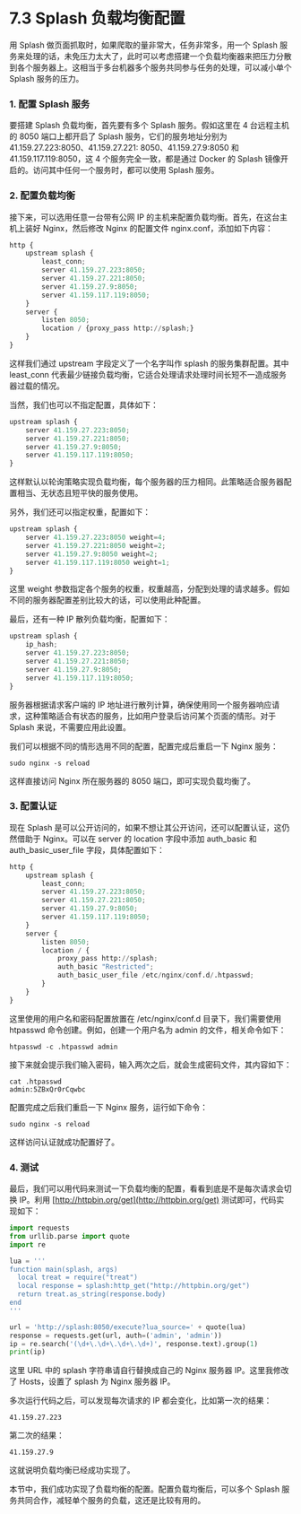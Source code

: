 # 7.3 Splash 负载均衡配置

用 Splash 做页面抓取时，如果爬取的量非常大，任务非常多，用一个 Splash 服务来处理的话，未免压力太大了，此时可以考虑搭建一个负载均衡器来把压力分散到各个服务器上。这相当于多台机器多个服务共同参与任务的处理，可以减小单个
Splash 服务的压力。

### 1. 配置 Splash 服务

要搭建 Splash 负载均衡，首先要有多个 Splash 服务。假如这里在 4 台远程主机的 8050 端口上都开启了 Splash 服务，它们的服务地址分别为 41.159.27.223:8050、41.159.27.221:
8050、41.159.27.9:8050 和 41.159.117.119:8050，这 4 个服务完全一致，都是通过 Docker 的 Splash 镜像开启的。访问其中任何一个服务时，都可以使用 Splash 服务。

### 2. 配置负载均衡

接下来，可以选用任意一台带有公网 IP 的主机来配置负载均衡。首先，在这台主机上装好 Nginx，然后修改 Nginx 的配置文件 nginx.conf，添加如下内容：

```python
http {
	upstream splash {
		least_conn;
		server 41.159.27.223:8050;
		server 41.159.27.221:8050;
		server 41.159.27.9:8050;
		server 41.159.117.119:8050;
	}
	server {
		listen 8050;
		location / {proxy_pass http://splash;}
	}
}
```

这样我们通过 upstream 字段定义了一个名字叫作 splash 的服务集群配置。其中 least_conn 代表最少链接负载均衡，它适合处理请求处理时间长短不一造成服务器过载的情况。

当然，我们也可以不指定配置，具体如下：

```python
upstream splash {
	server 41.159.27.223:8050;
	server 41.159.27.221:8050;
	server 41.159.27.9:8050;
	server 41.159.117.119:8050;
}
```

这样默认以轮询策略实现负载均衡，每个服务器的压力相同。此策略适合服务器配置相当、无状态且短平快的服务使用。

另外，我们还可以指定权重，配置如下：

```python
upstream splash {
	server 41.159.27.223:8050 weight=4;
	server 41.159.27.221:8050 weight=2;
	server 41.159.27.9:8050 weight=2;
	server 41.159.117.119:8050 weight=1;
}
```

这里 weight 参数指定各个服务的权重，权重越高，分配到处理的请求越多。假如不同的服务器配置差别比较大的话，可以使用此种配置。

最后，还有一种 IP 散列负载均衡，配置如下：

```python
upstream splash {
    ip_hash;
	server 41.159.27.223:8050;
	server 41.159.27.221:8050;
	server 41.159.27.9:8050;
	server 41.159.117.119:8050;
}
```

服务器根据请求客户端的 IP 地址进行散列计算，确保使用同一个服务器响应请求，这种策略适合有状态的服务，比如用户登录后访问某个页面的情形。对于 Splash 来说，不需要应用此设置。

我们可以根据不同的情形选用不同的配置，配置完成后重启一下 Nginx 服务：

```
sudo nginx -s reload
```

这样直接访问 Nginx 所在服务器的 8050 端口，即可实现负载均衡了。

### 3. 配置认证

现在 Splash 是可以公开访问的，如果不想让其公开访问，还可以配置认证，这仍然借助于 Nginx。可以在 server 的 location 字段中添加 auth_basic 和 auth_basic_user_file
字段，具体配置如下：

```python
http {
	upstream splash {
		least_conn;
		server 41.159.27.223:8050;
    	server 41.159.27.221:8050;
    	server 41.159.27.9:8050;
    	server 41.159.117.119:8050;
	}
	server {
		listen 8050;
		location / {
            proxy_pass http://splash;
            auth_basic "Restricted";
            auth_basic_user_file /etc/nginx/conf.d/.htpasswd;
        }
	}
}
```

这里使用的用户名和密码配置放置在 /etc/nginx/conf.d 目录下，我们需要使用 htpasswd 命令创建。例如，创建一个用户名为 admin 的文件，相关命令如下：

```
htpasswd -c .htpasswd admin
```

接下来就会提示我们输入密码，输入两次之后，就会生成密码文件，其内容如下：

```
cat .htpasswd 
admin:5ZBxQr0rCqwbc
```

配置完成之后我们重启一下 Nginx 服务，运行如下命令：

```
sudo nginx -s reload
```

这样访问认证就成功配置好了。

### 4. 测试

最后，我们可以用代码来测试一下负载均衡的配置，看看到底是不是每次请求会切换 IP。利用 [http://httpbin.org/get](http://httpbin.org/get) 测试即可，代码实现如下：

```python
import requests
from urllib.parse import quote
import re

lua = '''
function main(splash, args)
  local treat = require("treat")
  local response = splash:http_get("http://httpbin.org/get")
  return treat.as_string(response.body)
end
'''

url = 'http://splash:8050/execute?lua_source=' + quote(lua)
response = requests.get(url, auth=('admin', 'admin'))
ip = re.search('(\d+\.\d+\.\d+\.\d+)', response.text).group(1)
print(ip)
```

这里 URL 中的 splash 字符串请自行替换成自己的 Nginx 服务器 IP。这里我修改了 Hosts，设置了 splash 为 Nginx 服务器 IP。

多次运行代码之后，可以发现每次请求的 IP 都会变化，比如第一次的结果：

```
41.159.27.223
```

第二次的结果：

```
41.159.27.9
```

这就说明负载均衡已经成功实现了。

本节中，我们成功实现了负载均衡的配置。配置负载均衡后，可以多个 Splash 服务共同合作，减轻单个服务的负载，这还是比较有用的。